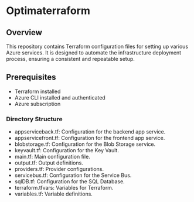 # Optimaterraform

## Overview

This repository contains Terraform configuration files for setting up various Azure services. It is designed to automate the infrastructure deployment process, ensuring a consistent and repeatable setup.

## Prerequisites

- Terraform installed
- Azure CLI installed and authenticated
- Azure subscription

### Directory Structure
- appserviceback.tf: Configuration for the backend app service.
- appservicefront.tf: Configuration for the frontend app service.
- blobstorage.tf: Configuration for the Blob Storage service.
- keyvault.tf: Configuration for the Key Vault.
- main.tf: Main configuration file.
- output.tf: Output definitions.
- providers.tf: Provider configurations.
- servicebus.tf: Configuration for the Service Bus.
- sqlDB.tf: Configuration for the SQL Database.
- terraform.tfvars: Variables for Terraform.
- variables.tf: Variable definitions.

